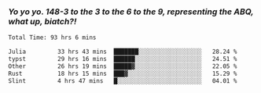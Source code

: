 ### ***Yo yo yo. 148-3 to the 3 to the 6 to the 9, representing the ABQ, what up, biatch?!***

<!--START_SECTION:waka-->

```txt
Total Time: 93 hrs 6 mins

Julia         33 hrs 43 mins  ███████░░░░░░░░░░░░░░░░░░   28.24 %
typst         29 hrs 16 mins  ██████░░░░░░░░░░░░░░░░░░░   24.51 %
Other         26 hrs 19 mins  █████▓░░░░░░░░░░░░░░░░░░░   22.05 %
Rust          18 hrs 15 mins  ███▓░░░░░░░░░░░░░░░░░░░░░   15.29 %
Slint         4 hrs 47 mins   █░░░░░░░░░░░░░░░░░░░░░░░░   04.01 %
```

<!--END_SECTION:waka-->

<!--
**AJMC2002/AJMC2002** is a ✨ _special_ ✨ repository because its `README.md` (this file) appears on your GitHub profile.

Here are some ideas to get you started:

- 🔭 I’m currently working on ...
- 🌱 I’m currently learning ...
- 👯 I’m looking to collaborate on ...
- 🤔 I’m looking for help with ...
- 💬 Ask me about ...
- 📫 How to reach me: ...
- 😄 Pronouns: ...
- ⚡ Fun fact: ...
-->
